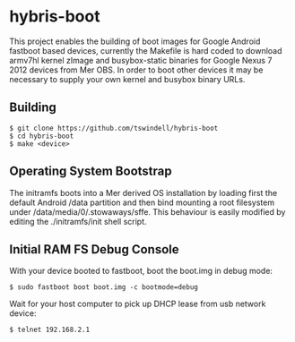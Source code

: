 hybris-boot
===========

This project enables the building of boot images for Google Android fastboot based devices, currently the Makefile is hard coded to download armv7hl kernel zImage and busybox-static binaries for Google Nexus 7 2012 devices from Mer OBS. In order to boot other devices it may be necessary to supply your own kernel and busybox binary URLs.

Building
--------

    $ git clone https://github.com/tswindell/hybris-boot
    $ cd hybris-boot
    $ make <device>

Operating System Bootstrap
---------------------------

The initramfs boots into a Mer derived OS installation by loading first the default Android /data partition and then bind mounting a root filesystem under /data/media/0/.stowaways/sffe. This behaviour is easily modified by editing the ./initramfs/init shell script.

Initial RAM FS Debug Console
----------------------------

With your device booted to fastboot, boot the boot.img in debug mode:

    $ sudo fastboot boot boot.img -c bootmode=debug

Wait for your host computer to pick up DHCP lease from usb network device:

    $ telnet 192.168.2.1

